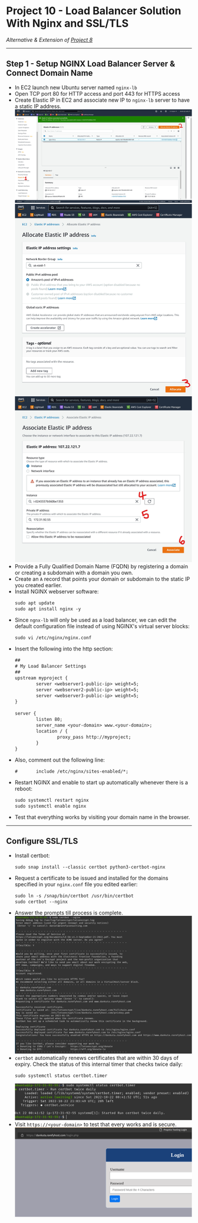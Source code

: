 # Project 10 - Load Balancer Solution With Nginx and SSL/TLS

*Alternative & Extension of [Project 8](https://github.com/mrdankuta/pbl-project-8)*

---

## Step 1 - Setup NGINX Load Balancer Server & Connect Domain Name

- In EC2 launch new Ubuntu server named `nginx-lb`
- Open TCP port 80 for HTTP access and port 443 for HTTPS access
- Create Elastic IP in EC2 and associate new IP to `nginx-lb` server to have a static IP address.
    ![Elastic IP Setup1](images/001-elastic-ip1.jpeg)
    ![Elastic IP Setup2](images/002-elastic-ip2.jpeg)
    ![Elastic IP Setup3](images/003-elastic-ip3.jpeg)
- Provide a Fully Qualified Domain Name (FQDN) by registering a domain or creating a subdomain with a domain you own.
- Create an `A` record that points your domain or subdomain to the static IP you created earlier.
- Install NGINX webserver software:
    ```
    sudo apt update
    sudo apt install nginx -y
    ```
- Since `ngnx-lb` will only be used as a load balancer, we can edit the default configuration file instead of using NGINX's virtual server blocks:
    ```
    sudo vi /etc/nginx/nginx.conf
    ```
- Insert the following into the http section:
    ```
    ##
    # My Load Balancer Settings
    ##
    upstream myproject {
            server <webserver1-public-ip> weight=5;
            server <webserver2-public-ip> weight=5;
            server <webserver3-public-ip> weight=5;
    }

    server {
            listen 80;
            server_name <your-domain> www.<your-domain>;
            location / {
                    proxy_pass http://myproject;
            }
    }
    ```
- Also, comment out the following line:
    ```
    #       include /etc/nginx/sites-enabled/*;
    ```
- Restart NGINX and enable to start up automatically whenever there is a reboot:
    ```
    sudo systemctl restart nginx
    sudo systemctl enable nginx
    ```
- Test that everything works by visiting your domain name in the browser.


---

## Configure SSL/TLS

- Install certbot:
    ```
    sudo snap install --classic certbot python3-certbot-nginx
    ```
- Request a certificate to be issued and installed for the domains specified in your `nginx.conf` file you edited earlier:
    ```
    sudo ln -s /snap/bin/certbot /usr/bin/certbot
    sudo certbot --nginx
    ```
- Answer the prompts till process is complete.
    ![Certbot SSL Issuance](images/004-certbot-ssl-issuance.png)
- `certbot` automatically renews certificates that are within 30 days of expiry. Check the status of this internal timer that checks twice daily:
    ```
    sudo systemctl status certbot.timer
    ```
    ![Certbot Timer](images/005-certbot-renwal-timer.png)
- Visit `https://<your-domain>` to test that every works and is secure.
    ![HTTPS Works](images/006-https-works.png)
